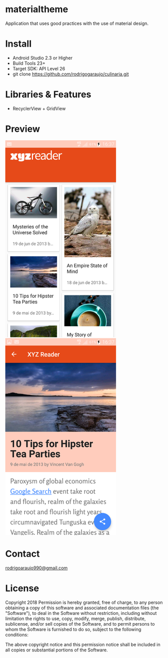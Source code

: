# materialtheme
Application that uses good practices with the use of material design.

# Install
- Android Studio 2.3 or Higher
- Build Tools 23+
- Target SDK: API Level 26
- git clone https://github.com/rodrigogaraujo/culinaria.git

# Libraries & Features
- RecyclerView + GridView

# Preview
<img src="https://github.com/rodrigogaraujo/materialtheme/blob/master/Screenshot_2018-05-12-16-37-10.png" width="350"/>
<img src="https://github.com/rodrigogaraujo/materialtheme/blob/master/Screenshot_2018-05-12-16-37-17.png" width="350"/>

# Contact
rodrigoaraujo990@gmail.com

# License
Copyright 2018 Permission is hereby granted, free of charge, to any person obtaining a copy of this software and associated documentation files (the "Software"), to deal in the Software without restriction, including without limitation the rights to use, copy, modify, merge, publish, distribute, sublicense, and/or sell copies of the Software, and to permit persons to whom the Software is furnished to do so, subject to the following conditions:

The above copyright notice and this permission notice shall be included in all copies or substantial portions of the Software.
